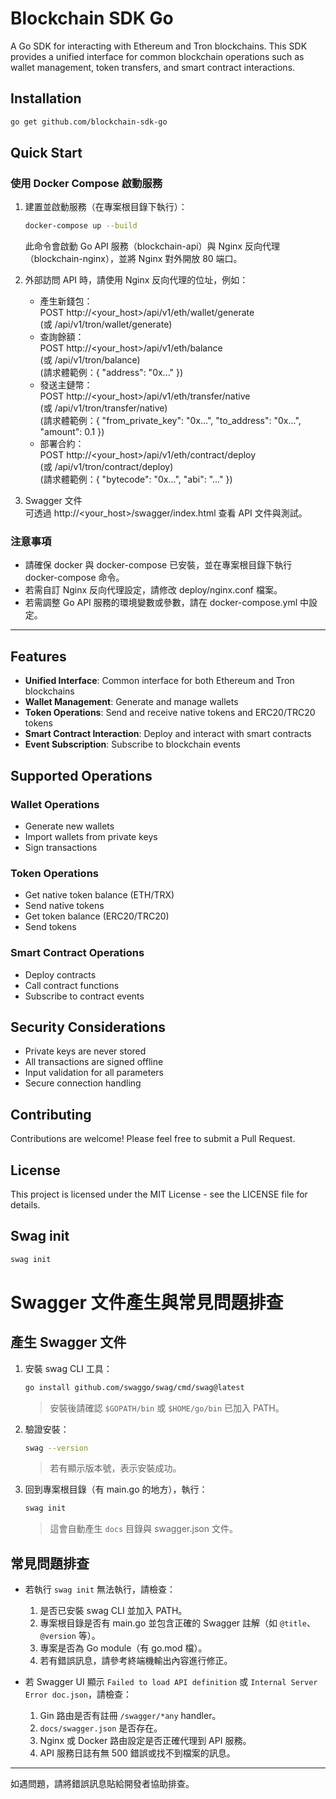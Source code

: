 # Blockchain SDK Go

A Go SDK for interacting with Ethereum and Tron blockchains. This SDK provides a unified interface for common blockchain operations such as wallet management, token transfers, and smart contract interactions.

## Installation

```bash
go get github.com/blockchain-sdk-go
```

## Quick Start

### 使用 Docker Compose 啟動服務

1. 建置並啟動服務（在專案根目錄下執行）：
   ```bash
   docker-compose up --build
   ```
   此命令會啟動 Go API 服務（blockchain-api）與 Nginx 反向代理（blockchain-nginx），並將 Nginx 對外開放 80 端口。

2. 外部訪問 API 時，請使用 Nginx 反向代理的位址，例如：
   - 產生新錢包：  
     POST http://<your_host>/api/v1/eth/wallet/generate  
     (或 /api/v1/tron/wallet/generate)
   - 查詢餘額：  
     POST http://<your_host>/api/v1/eth/balance  
     (或 /api/v1/tron/balance)  
     (請求體範例：{ "address": "0x..." })
   - 發送主鏈幣：  
     POST http://<your_host>/api/v1/eth/transfer/native  
     (或 /api/v1/tron/transfer/native)  
     (請求體範例：{ "from_private_key": "0x...", "to_address": "0x...", "amount": 0.1 })
   - 部署合約：  
     POST http://<your_host>/api/v1/eth/contract/deploy  
     (或 /api/v1/tron/contract/deploy)  
     (請求體範例：{ "bytecode": "0x...", "abi": "..." })

3. Swagger 文件  
   可透過 http://<your_host>/swagger/index.html 查看 API 文件與測試。

### 注意事項

- 請確保 docker 與 docker-compose 已安裝，並在專案根目錄下執行 docker-compose 命令。
- 若需自訂 Nginx 反向代理設定，請修改 deploy/nginx.conf 檔案。
- 若需調整 Go API 服務的環境變數或參數，請在 docker-compose.yml 中設定。

---

## Features

- **Unified Interface**: Common interface for both Ethereum and Tron blockchains
- **Wallet Management**: Generate and manage wallets
- **Token Operations**: Send and receive native tokens and ERC20/TRC20 tokens
- **Smart Contract Interaction**: Deploy and interact with smart contracts
- **Event Subscription**: Subscribe to blockchain events

## Supported Operations

### Wallet Operations
- Generate new wallets
- Import wallets from private keys
- Sign transactions

### Token Operations
- Get native token balance (ETH/TRX)
- Send native tokens
- Get token balance (ERC20/TRC20)
- Send tokens

### Smart Contract Operations
- Deploy contracts
- Call contract functions
- Subscribe to contract events

## Security Considerations

- Private keys are never stored
- All transactions are signed offline
- Input validation for all parameters
- Secure connection handling

## Contributing

Contributions are welcome! Please feel free to submit a Pull Request.

## License

This project is licensed under the MIT License - see the LICENSE file for details. 

## Swag init

```bash
swag init
```

# Swagger 文件產生與常見問題排查

## 產生 Swagger 文件

1. 安裝 swag CLI 工具：
   ```bash
   go install github.com/swaggo/swag/cmd/swag@latest
   ```
   > 安裝後請確認 `$GOPATH/bin` 或 `$HOME/go/bin` 已加入 PATH。

2. 驗證安裝：
   ```bash
   swag --version
   ```
   > 若有顯示版本號，表示安裝成功。

3. 回到專案根目錄（有 main.go 的地方），執行：
   ```bash
   swag init
   ```
   > 這會自動產生 `docs` 目錄與 swagger.json 文件。

## 常見問題排查

- 若執行 `swag init` 無法執行，請檢查：
  1. 是否已安裝 swag CLI 並加入 PATH。
  2. 專案根目錄是否有 main.go 並包含正確的 Swagger 註解（如 `@title`、`@version` 等）。
  3. 專案是否為 Go module（有 go.mod 檔）。
  4. 若有錯誤訊息，請參考終端機輸出內容進行修正。

- 若 Swagger UI 顯示 `Failed to load API definition` 或 `Internal Server Error doc.json`，請檢查：
  1. Gin 路由是否有註冊 `/swagger/*any` handler。
  2. `docs/swagger.json` 是否存在。
  3. Nginx 或 Docker 路由設定是否正確代理到 API 服務。
  4. API 服務日誌有無 500 錯誤或找不到檔案的訊息。

---

如遇問題，請將錯誤訊息貼給開發者協助排查。 